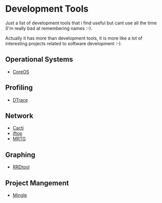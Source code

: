 Development Tools
=================

Just a list of development tools that i find useful but cant use all the time (I'm really bad at remembering names :-).

Actually it has more than development tools, it is more like a lot of interesting projects related to software development :-).


## Operational Systems

* [CoreOS](https://coreos.com/)

## Profiling

* [DTrace](http://dtrace.org/blogs/)

## Network 

* [Cacti](http://www.cacti.net/)
* [iftop](http://www.ex-parrot.com/~pdw/iftop/)
* [MRTG](http://oss.oetiker.ch/mrtg/)

## Graphing

* [RRDtool](http://oss.oetiker.ch/rrdtool/)

## Project Mangement

* [Mingle](http://getmingle.io/mingle.html)
